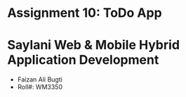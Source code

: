 # Assignment 10: ToDo App

# Saylani Web & Mobile Hybrid Application Development

 * Faizan Ali Bugti
 * Roll#: WM3350